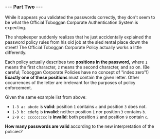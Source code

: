 ### --- Part Two ---

While it appears you validated the passwords correctly, they don't seem to
be what the Official Toboggan Corporate Authentication System is expecting.

The shopkeeper suddenly realizes that he just accidentally explained the
password policy rules from his old job at the sled rental place down the
street! The Official Toboggan Corporate Policy actually works a little
differently.

Each policy actually describes two **positions in the password,** where `1` means
the first character, `2` means the second character, and so on. (Be careful;
Toboggan Corporate Policies have no concept of "index zero"!) **Exactly one
of these positions** must contain the given letter. Other occurrences of the
letter are irrelevant for the purposes of policy enforcement.

Given the same example list from above:

- `1-3 a: abcde` is **valid**: position `1` contains `a` and position `3` does not.
- `1-3 b: cdefg` is **invalid**: neither position `1` nor position `3` contains `b`.
- `2-9 c: ccccccccc` is **invalid**: both position `2` and position `9` contain `c`.

**How many passwords are valid** according to the new interpretation of the policies?
